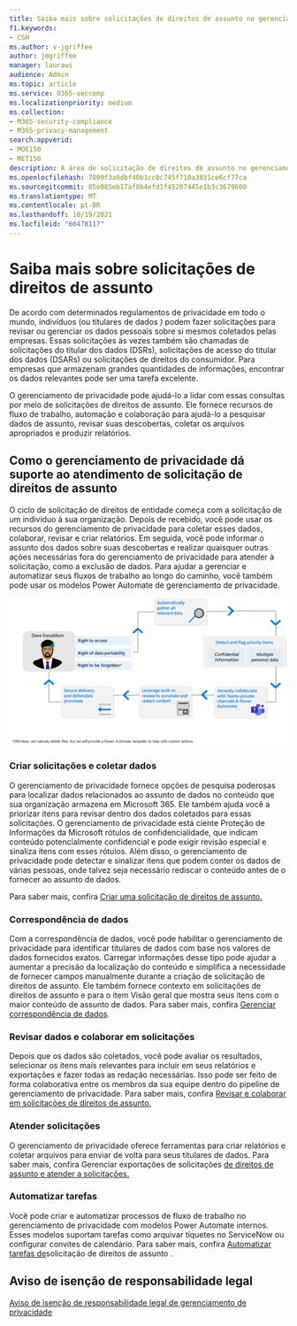 ```yaml
---
title: Saiba mais sobre solicitações de direitos de assunto no gerenciamento de privacidade
f1.keywords:
- CSH
ms.author: v-jgriffee
author: jmgriffee
manager: laurawi
audience: Admin
ms.topic: article
ms.service: O365-seccomp
ms.localizationpriority: medium
ms.collection:
- M365-security-compliance
- M365-privacy-management
search.appverid:
- MOE150
- MET150
description: A área de solicitação de direitos de assunto no gerenciamento de privacidade ajuda você a encontrar dados pessoais e colaborar na revisão de conteúdo e na criação de relatórios.
ms.openlocfilehash: 7809f3a9dbf40b1cc0c745f710a3831ce6cf77ca
ms.sourcegitcommit: 85e085eb17af8b4efd1f45207445e1b3c3679600
ms.translationtype: MT
ms.contentlocale: pt-BR
ms.lasthandoff: 10/19/2021
ms.locfileid: "60478117"
---
```

# <a name="learn-about-subject-rights-requests"></a>Saiba mais sobre solicitações de direitos de assunto

De acordo com determinados regulamentos de privacidade em todo o mundo, indivíduos (ou titulares de dados *)* podem fazer solicitações para revisar ou gerenciar os dados pessoais sobre si mesmos coletados pelas empresas. Essas solicitações às vezes também são chamadas de solicitações do titular dos dados (DSRs), solicitações de acesso do titular dos dados (DSARs) ou solicitações de direitos do consumidor. Para empresas que armazenam grandes quantidades de informações, encontrar os dados relevantes pode ser uma tarefa excelente.

O gerenciamento de privacidade pode ajudá-lo a lidar com essas consultas por meio de solicitações de direitos de assunto. Ele fornece recursos de fluxo de trabalho, automação e colaboração para ajudá-lo a pesquisar dados de assunto, revisar suas descobertas, coletar os arquivos apropriados e produzir relatórios.

## <a name="how-privacy-management-supports-subject-rights-request-fulfillment"></a>Como o gerenciamento de privacidade dá suporte ao atendimento de solicitação de direitos de assunto

O ciclo de solicitação de direitos de entidade começa com a solicitação de um indivíduo à sua organização. Depois de recebido, você pode usar os recursos do gerenciamento de privacidade para coletar esses dados, colaborar, revisar e criar relatórios. Em seguida, você pode informar o assunto dos dados sobre suas descobertas e realizar quaisquer outras ações necessárias fora do gerenciamento de privacidade para atender à solicitação, como a exclusão de dados. Para ajudar a gerenciar e automatizar seus fluxos de trabalho ao longo do caminho, você também pode usar os modelos Power Automate de gerenciamento de privacidade.

![Fluxo de trabalho para solicitações de direitos de assunto.](../../media/privacy-management-srr-cycle.png)

### <a name="create-requests-and-collect-data"></a>Criar solicitações e coletar dados

O gerenciamento de privacidade fornece opções de pesquisa poderosas para localizar dados relacionados ao assunto de dados no conteúdo que sua organização armazena em Microsoft 365. Ele também ajuda você a priorizar itens para revisar dentro dos dados coletados para essas solicitações. O gerenciamento de privacidade está ciente Proteção de Informações da Microsoft rótulos de confidencialidade, que indicam conteúdo potencialmente confidencial e pode exigir revisão especial e sinaliza itens com esses rótulos. Além disso, o gerenciamento de privacidade pode detectar e sinalizar itens que podem conter os dados de várias pessoas, onde talvez seja necessário rediscar o conteúdo antes de o fornecer ao assunto de dados.

Para saber mais, confira [Criar uma solicitação de direitos de assunto.](privacy-management-subject-rights-requests-create.md)

### <a name="data-matching"></a>Correspondência de dados

Com a correspondência de dados, você pode habilitar o gerenciamento de privacidade para identificar titulares de dados com base nos valores de dados fornecidos exatos. Carregar informações desse tipo pode ajudar a aumentar a precisão da localização do conteúdo e simplifica a necessidade de fornecer campos manualmente durante a criação de solicitação de direitos de assunto. Ele também fornece contexto em solicitações de direitos de assunto e para o item Visão geral que mostra seus itens com o maior conteúdo de assunto de dados. Para saber mais, confira [Gerenciar correspondência de dados](privacy-management-subject-rights-requests-data-matching.md).

### <a name="review-data-and-collaborate-on-requests"></a>Revisar dados e colaborar em solicitações

Depois que os dados são coletados, você pode avaliar os resultados, selecionar os itens mais relevantes para incluir em seus relatórios e exportações e fazer todas as redação necessárias. Isso pode ser feito de forma colaborativa entre os membros da sua equipe dentro do pipeline de gerenciamento de privacidade.
Para saber mais, confira [Revisar e colaborar em solicitações de direitos de assunto.](privacy-management-subject-rights-requests-review.md)

### <a name="fulfill-requests"></a>Atender solicitações

O gerenciamento de privacidade oferece ferramentas para criar relatórios e coletar arquivos para enviar de volta para seus titulares de dados. Para saber mais, confira Gerenciar exportações de solicitações [de direitos de assunto e atender a solicitações.](privacy-management-subject-rights-requests-fulfill.md)

### <a name="automate-tasks"></a>Automatizar tarefas

Você pode criar e automatizar processos de fluxo de trabalho no gerenciamento de privacidade com modelos Power Automate internos. Esses modelos suportam tarefas como arquivar tíquetes no ServiceNow ou configurar convites de calendário. Para saber mais, confira [Automatizar tarefas de](privacy-management-subject-rights-requests-automate-tasks.md)solicitação de direitos de assunto .

## <a name="legal-disclaimer"></a>Aviso de isenção de responsabilidade legal

[Aviso de isenção de responsabilidade legal de gerenciamento de privacidade](privacy-management-disclaimer.md)
